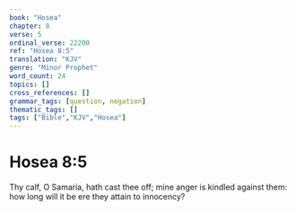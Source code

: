 ```yaml
---
book: "Hosea"
chapter: 8
verse: 5
ordinal_verse: 22200
ref: "Hosea 8:5"
translation: "KJV"
genre: "Minor Prophet"
word_count: 24
topics: []
cross_references: []
grammar_tags: [question, negation]
thematic_tags: []
tags: ["Bible","KJV","Hosea"]
---
```


# Hosea 8:5

Thy calf, O Samaria, hath cast thee off; mine anger is kindled against them: how long will it be ere they attain to innocency?
